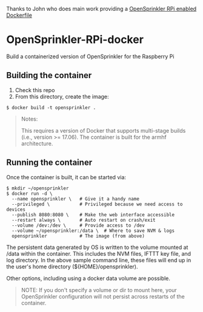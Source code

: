 Thanks to John who does main work providing a [OpenSprinkler RPi enabled Dockerfile](https://github.com/JohnStrunk/OpenSprinkler-RPi-docker)

# OpenSprinkler-RPi-docker
Build a containerized version of OpenSprinkler for the Raspberry Pi

## Building the container

1. Check this repo
2. From this directory, create the image:

```
$ docker build -t opensprinkler .
```

> Notes:
>
> This requires a version of Docker that supports multi-stage builds (i.e., version >= 17.06).
> The container is built for the armhf architecture.

## Running the container

Once the container is built, it can be started via:

```
$ mkdir ~/opensprinkler
$ docker run -d \
  --name opensprinkler \   # Give it a handy name
  --privileged \           # Privileged because we need access to devices
  --publish 8080:8080 \    # Make the web interface accessible
  --restart always \       # Auto restart on crash/exit
  --volume /dev:/dev \     # Provide access to /dev
  --volume ~/opensprinkler:/data \  # Where to save NVM & logs
  opensprinkler            # The image (from above)
```
The persistent data generated by OS is written to the volume mounted at /data within the container.
This includes the NVM files, IFTTT key file, and log directory. In the above sample command line, 
these files will end up in the user's home directory (${HOME}/opensprinkler). 

Other options, including using a docker data volume are possible. 

> NOTE: If you don't specify a volume or dir to mount here, your OpenSprinkler configuration will 
> not persist across restarts of the container.
